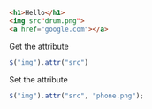 
```html
<h1>Hello</h1>
<img src"drum.png">
<a href="google.com"></a>
```

Get the attribute
```js
$("img").attr("src")
```

Set the attribute

```js
$("img").attr("src", "phone.png");
```

